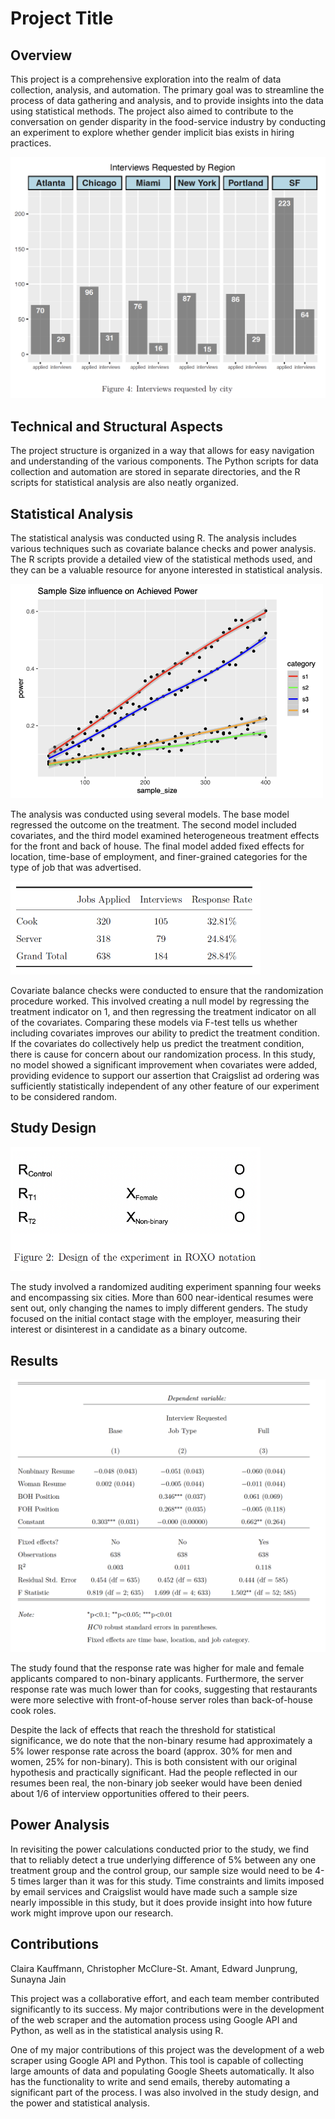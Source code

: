 

# Project Title

## Overview

This project is a comprehensive exploration into the realm of data collection, analysis, and automation. The primary goal was to streamline the process of data gathering and analysis, and to provide insights into the data using statistical methods. The project also aimed to contribute to the conversation on gender disparity in the food-service industry by conducting an experiment to explore whether gender implicit bias exists in hiring practices.

<img src="images/interview_req.png" width="600">

## Technical and Structural Aspects

The project structure is organized in a way that allows for easy navigation and understanding of the various components. The Python scripts for data collection and automation are stored in separate directories, and the R scripts for statistical analysis are also neatly organized.

## Statistical Analysis

The statistical analysis was conducted using R. The analysis includes various techniques such as covariate balance checks and power analysis. The R scripts provide a detailed view of the statistical methods used, and they can be a valuable resource for anyone interested in statistical analysis.

<img src="images/power_analysis.png" width="500">

The analysis was conducted using several models. The base model regressed the outcome on the treatment. The second model included covariates, and the third model examined heterogeneous treatment effects for the front and back of house. The final model added fixed effects for location, time-base of employment, and finer-grained categories for the type of job that was advertised.

<img src="images/jobs_applied.png" width="400">

Covariate balance checks were conducted to ensure that the randomization procedure worked. This involved creating a null model by regressing the treatment indicator on 1, and then regressing the treatment indicator on all of the covariates. Comparing these models via F-test tells us whether including covariates improves our ability to predict the treatment condition. If the covariates do collectively help us predict the treatment condition, there is cause for concern about our randomization process. In this study, no model showed a significant improvement when covariates were added, providing evidence to support our assertion that Craigslist ad ordering was sufficiently statistically independent of any other feature of our experiment to be considered random.

## Study Design

<img src="images/study_design.png" width="400">

The study involved a randomized auditing experiment spanning four weeks and encompassing six cities. More than 600 near-identical resumes were sent out, only changing the names to imply different genders. The study focused on the initial contact stage with the employer, measuring their interest or disinterest in a candidate as a binary outcome.

## Results

![results](/images/results.png)

The study found that the response rate was higher for male and female applicants compared to non-binary applicants. Furthermore, the server response rate was much lower than for cooks, suggesting that restaurants were more selective with front-of-house server roles than back-of-house cook roles.

Despite the lack of effects that reach the threshold for statistical significance, we do note that the non-binary resume had approximately a 5% lower response rate across the board (approx. 30% for men and women, 25% for non-binary). This is both consistent with our original hypothesis and practically significant. Had the people reflected in our resumes been real, the non-binary job seeker would have been denied about 1/6 of interview opportunities offered to their peers.

## Power Analysis

In revisiting the power calculations conducted prior to the study, we find that to reliably detect a true underlying difference of 5% between any one treatment group and the control group, our sample size would need to be 4-5 times larger than it was for this study. Time constraints and limits imposed by email services and Craigslist would have made such a sample size nearly impossible in this study, but it does provide insight into how future work might improve upon our research.

## Contributions

Claira Kauffmann, Christopher McClure-St. Amant, Edward Junprung, Sunayna Jain

This project was a collaborative effort, and each team member contributed significantly to its success. My major contributions were in the development of the web scraper and the automation process using Google API and Python, as well as in the statistical analysis using R.

One of my major contributions of this project was the development of a web scraper using Google API and Python. This tool is capable of collecting large amounts of data and populating Google Sheets automatically. It also has the functionality to write and send emails, thereby automating a significant part of the process. I was also involved in the study design, and the power and statistical analysis.

